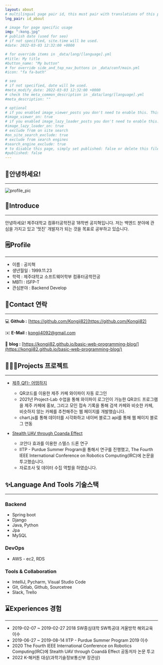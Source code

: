 ```yaml
---
layout: about
# multilingual page pair id, this must pair with translations of this page. (This name must be unique)
lng_pair: id_about

# image for page specific usage
img: ":kong.jpg"
# publish date (used for seo)
# if not specified, site.time will be used.
#date: 2022-03-03 12:32:00 +0000

# for override items in _data/lang/[language].yml
#title: My title
#button_name: "My button"
# for override side_and_top_nav_buttons in _data/conf/main.yml
#icon: "fa fa-bath"

# seo
# if not specified, date will be used.
#meta_modify_date: 2022-03-03 12:32:00 +0000
# check the meta_common_description in _data/lang/[language].yml
#meta_description: ""

# optional
# if you enabled image_viewer_posts you don't need to enable this. This is only if image_viewer_posts = false
#image_viewer_on: true
# if you enabled image_lazy_loader_posts you don't need to enable this. This is only if image_lazy_loader_posts = false
#image_lazy_loader_on: true
# exclude from on site search
#on_site_search_exclude: true
# exclude from search engines
#search_engine_exclude: true
# to disable this page, simply set published: false or delete this file
#published: false
---
```


<!-- {%- comment -%} Please delete below and place your page content here {%- endcomment -%}

{%- include util/auto-content-generator.liquid -%}
{{ website_info_text_first }}

{{ website_info_text_second }} -->

## 👋안녕하세요!
---
![profile_pic](https://user-images.githubusercontent.com/47727212/163676652-0be89085-9b68-4c23-80ac-3fcc812b8422.jpg)

## 🧑**Introduce**
---
안녕하세요!
제주대학교 컴퓨터공학전공 18학번 공지혁입니다.
저는 백엔드 분야에 관심을 가지고 있고 '멋진' 개발자가 되는 것을 목표로 공부하고 있습니다.
## 🗒️**Profile**

---

- 이름 : 공지혁
- 생년월일 : 1999.11.23
- 학력 : 제주대학교 소프트웨어학부 컴퓨터공학전공
- MBTI : ISFP-T
- 관심분야 : Backend Develop

## **👥Contact 연락**

---

💻 **Github :** [https://github.com/Kongji82](https://github.com/Kongji82)

✉️ **E-Mail :** kongji4092@gmail.com

📝 **blog :** [https://kongji82.github.io/basic-web-programming-blog/](https://kongji82.github.io/basic-web-programming-blog/)

## **👨🏻‍💻Projects 프로젝트**

---

- [제주 QFI- 어떵하지](https://github.com/PLAB-ROOF-TOP/Eotteohaji)
    - QR코드를 이용한 제주 카페 와이파이 자동 로그인
    - 2021년 Project-Lab 수업을 통해 와이파이 로그인이 가능한 QR코드 프로그램을 제주 카페에 홍보, 그리고 모인 접속 기록을 통해 검색 카페와 비슷한 카페, 비슷하지 않는 카페를 추천해주는 웹 페이지를 개발했습니다.
    - chart.js를 통해 데이터를 시각화하고 네이버 블로그 api를 통해 웹 페이지 블로그 연동

- [Stealth UAV through Coanda Effect](https://arxiv.org/abs/2005.14629)
    - 코안다 효과를 이용한 스텔스 드론 연구
    - IITP - Purdue Summer Program을 통해서 연구를 진행했고, The Fourth IEEE International Conference on Robotics Computing(IRC)에 논문을 투고했습니다.
    - 자료조사 및 데이터 수집 역할을 하였습니다.

## **✨Language And Tools 기술스택**

---
### Backend
- Spring boot
- Django
- Java, Python
- Jpa
- MySQL

### DevOps
- AWS - ec2, RDS

### Tools & Collaboration
- IntelliJ, Pycharm, Visual Studio Code
- Git, Gitlab, Github, Sourcetree
- Slack, Trello


## **⌛Experiences 경험**

---

- 2019-02-07 ~ 2019-02-27 2018 SW중심대학 SW특공대 겨울방학 해외교육 이수
- 2019-06-27 ~ 2019-08-14  IITP - Purdue Summer Program 2019 이수
- 2020 The Fourth IEEE International Conference on Robotics Computing(IRC)에 Stealth UAV through Coandă Effect 공동저자 논문 투고
- 2022 K-해커톤 대상(과학기술정보통신부 장관상)
